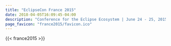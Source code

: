 ```yaml
---
title: "EclipseCon France 2015"
date: 2018-04-05T16:09:45-04:00
description: "Conference for the Eclipse Ecosystem | June 24 - 25, 2015 | Toulouse, France"
page_favicon: "france2015/favicon.ico"
---
```


{{< france2015 >}}